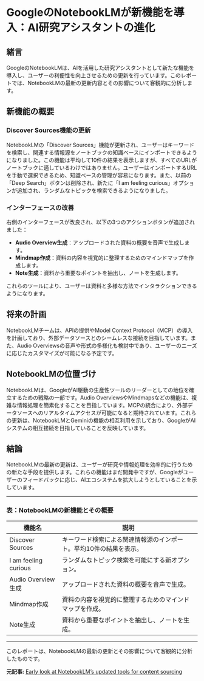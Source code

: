 # GoogleのNotebookLMが新機能を導入：AI研究アシスタントの進化

## 緒言

GoogleのNotebookLMは、AIを活用した研究アシスタントとして新たな機能を導入し、ユーザーの利便性を向上させるための更新を行っています。このレポートでは、NotebookLMの最新の更新内容とその影響について客観的に分析します。

## 新機能の概要

### Discover Sources機能の更新

NotebookLMの「Discover Sources」機能が更新され、ユーザーはキーワードを検索し、関連する情報源をノートブックの知識ベースにインポートできるようになりました。この機能は平均して10件の結果を表示しますが、すべてのURLがノートブックに適しているわけではありません。ユーザーはインポートするURLを手動で選択できるため、知識ベースの管理が容易になります。また、以前の「Deep Search」ボタンは削除され、新たに「I am feeling curious」オプションが追加され、ランダムなトピックを検索できるようになりました。

### インターフェースの改善

右側のインターフェースが改良され、以下の3つのアクションボタンが追加されました：
- **Audio Overview生成**：アップロードされた資料の概要を音声で生成します。
- **Mindmap作成**：資料の内容を視覚的に整理するためのマインドマップを作成します。
- **Note生成**：資料から重要なポイントを抽出し、ノートを生成します。

これらのツールにより、ユーザーは資料と多様な方法でインタラクションできるようになります。

## 将来の計画

NotebookLMチームは、APIの提供やModel Context Protocol（MCP）の導入を計画しており、外部データソースとのシームレスな接続を目指しています。また、Audio Overviewsの音声や形式の多様化も検討中であり、ユーザーのニーズに応じたカスタマイズが可能になる予定です。

## NotebookLMの位置づけ

NotebookLMは、GoogleがAI駆動の生産性ツールのリーダーとしての地位を確立するための戦略の一部です。Audio OverviewsやMindmapsなどの機能は、複雑な情報処理を簡素化することを目指しています。MCPの統合により、外部データソースへのリアルタイムアクセスが可能になると期待されています。これらの更新は、NotebookLMとGeminiの機能の相互利用を示しており、GoogleがAIシステムの相互接続を目指していることを反映しています。

## 結論

NotebookLMの最新の更新は、ユーザーが研究や情報処理を効率的に行うための新たな手段を提供します。これらの機能はまだ開発中ですが、Googleがユーザーのフィードバックに応じ、AIエコシステムを拡大しようとしていることを示しています。

---

### 表：NotebookLMの新機能とその概要

| 機能名 | 説明 |
|----------------------|----------------------------------------------------------------------|
| Discover Sources | キーワード検索による関連情報源のインポート。平均10件の結果を表示。 |
| I am feeling curious | ランダムなトピック検索を可能にする新オプション。 |
| Audio Overview生成 | アップロードされた資料の概要を音声で生成。 |
| Mindmap作成 | 資料の内容を視覚的に整理するためのマインドマップを作成。 |
| Note生成 | 資料から重要なポイントを抽出し、ノートを生成。 |

---

このレポートは、NotebookLMの最新の更新とその影響について客観的に分析したものです。

**元記事:** [Early look at NotebookLM’s updated tools for content sourcing](https://www.testingcatalog.com/early-look-at-notebooklms-updated-tools-for-sourcing-and-its-future-plans/)